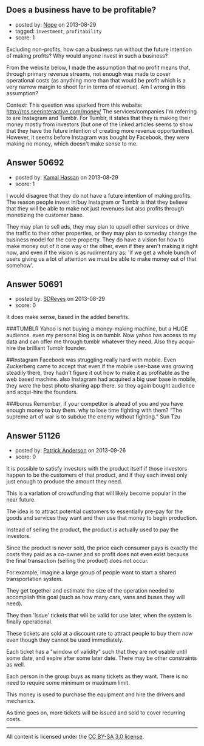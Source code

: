 ## Does a business have to be profitable?

- posted by: [Nope](https://stackexchange.com/users/-1/27654-nope) on 2013-08-29
- tagged: `investment`, `profitability`
- score: 1

Excluding non-profits, how can a business run without the future intention of making profits? Why would anyone invest in such a business?

From the website below, I made the assumption that no profit means that, through primary revenue streams, not enough was made to cover operational costs (as anything more than that would be profit which is a very narrow margin to shoot for in terms of revenue). Am I wrong in this assumption?

Context: This question was sparked from this website: http://rcs.seerinteractive.com/money/ The services/companies I'm referring to are Instagram and Tumblr. For Tumblr, it states that they is making their money mostly from investors (but one of the linked articles seems to show that they have the future intention of creating more revenue opportunities). However, it seems before Instagram was bought by Facebook, they were making no money, which doesn't make sense to me. 


## Answer 50692

- posted by: [Kamal Hassan](https://stackexchange.com/users/-1/27332-kamal-hassan) on 2013-08-29
- score: 1

I would disagree that they do not have a future intention of making profits. The reason people invest in/buy Instagram or Tumblr is that they believe that they will be able to make not just revenues but also profits through monetizing the customer base.

They may plan to sell ads, they may plan to upsell other services or drive the traffic to their other properties, or they may plan to someday change the business model for the core property. They do have a vision for how to make money out of it one way or the other, even if they aren't making it right now, and even if the vision is as rudimentary as: 'if we get a whole bunch of users giving us a lot of attention we must be able to make money out of that somehow'.


## Answer 50691

- posted by: [SDReyes](https://stackexchange.com/users/-1/5001-sdreyes) on 2013-08-29
- score: 0

It does make sense, based in the added benefits.

###TUMBLR
Yahoo is not buying a money-making machine, but a HUGE audience. even my personal blog is on tumblr. Now yahoo has access to my data and can offer me through tumblr whatever they need. Also they acqui-hire the brilliant Tumblr founder.

##Instagram
Facebook was struggling really hard with mobile. Even Zuckerberg came to accept that even if the mobile user-base was growing steadily there, they hadn't figure it out how to make it as profitable as the web based machine. also Instagram had acquired a big user base in mobile, they were the best photo sharing app there. so they again bought audience and acqui-hire the founders.


###bonus
Remember, if your competitor is ahead of you and you have enough money to buy them. why to lose time fighting with them? “The supreme art of war is to subdue the enemy without fighting.”  Sun Tzu


## Answer 51126

- posted by: [Patrick Anderson](https://stackexchange.com/users/-1/21481-patrick-anderson) on 2013-09-26
- score: 0

<p>It is possible to satisfy investors with the product itself if those investors happen to be the customers of that product, and if they each invest only just enough to produce the amount they need.</p>

<p>This is a variation of crowdfunding that will likely become popular in the near future.</p>

<p>The idea is to attract potential customers to essentially pre-pay for the goods and services they want and then use that money to begin production.</p>

<p>Instead of selling the product, the product is actually used to pay the investors.</p>

<p>Since the product is never sold, the price each consumer pays is exactly the costs they paid as a co-owner and so profit does not even exist because the final transaction (selling the product) does not occur.</p>

<p>For example, imagine a large group of people want to start a shared transportation system.</p>

<p>They get together and estimate the size of the operation needed to accomplish this goal (such as how many cars, vans and buses they will need).</p>

<p>They then 'issue' tickets that will be valid for use later, when the system is finally operational.</p>

<p>These tickets are sold at a discount rate to attract people to buy them <em>now</em> even though they cannot be used immediately.</p>

<p>Each ticket has a "window of validity" such that they are not usable until some date, and expire after some later date.  There may be other constraints as well.</p>

<p>Each person in the group buys as many tickets as they want.  There is no need to require some minimum or maximum limit.</p>

<p>This money is used to purchase the equipment and hire the drivers and mechanics.</p>

<p>As time goes on, more tickets will be issued and sold to cover recurring costs.</p>




---

All content is licensed under the [CC BY-SA 3.0 license](https://creativecommons.org/licenses/by-sa/3.0/).
